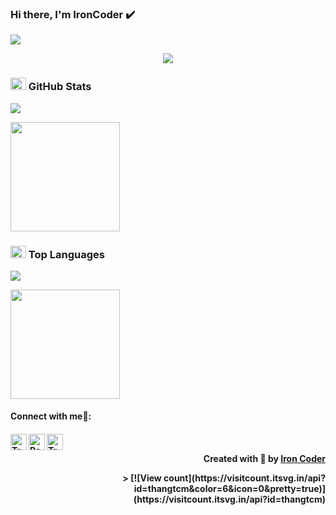 ### Hi there, I'm IronCoder ✔️

<img src="https://user-images.githubusercontent.com/73097560/115834477-dbab4500-a447-11eb-908a-139a6edaec5c.gif">

<p align="center" color="#36BCF7FF"><img src="https://readme-typing-svg.herokuapp.com?lines=I'm+a+Software+Engineer;I'm+a+Web+Developer;I'm+a+Blogger"></p>

### <img src="https://media.giphy.com/media/cj87CxfRtrUifF3Ryk/giphy.gif" width="25px" height="20px"> GitHub Stats
<img src="https://user-images.githubusercontent.com/73097560/115834477-dbab4500-a447-11eb-908a-139a6edaec5c.gif">

<span>[<img src="https://github-readme-stats.vercel.app/api?username=thangtcm&show_icons=true&count_private=true&bg_color=30,e96443,904e95&title_color=fff&text_color=fff&include_all_commits=true" height="175">](https://github-readme-stats.vercel.app/api?username=thangtcm)</span>


### <img src="https://media.giphy.com/media/cj87CxfRtrUifF3Ryk/giphy.gif" width="25px" height="20px"> Top Languages
<img src="https://user-images.githubusercontent.com/73097560/115834477-dbab4500-a447-11eb-908a-139a6edaec5c.gif">

<span>[<img src="https://github-readme-stats.vercel.app/api/top-langs/?username=thangtcm&layout=compact&bg_color=30,e96443,904e95&title_color=fff&text_color=fff" height="175">](https://github-readme-stats.vercel.app/api/top-langs/?username=thangtcm)</span>

<h4> Connect with me🤝: <h4>
  </hr>
  <a href="mailto:caominhthangtran@gmail.com">
    <img align="left" alt="Trần Cao Minh Thắng | Gmail" width="26px" src="https://www.vectorlogo.zone/logos/gmail/gmail-icon.svg" />
  </a>
   <a href="https://www.facebook.com/TranCaoMinhThang.VN">
    <img align="left" alt="Ratheshan Sathiyamoorthy| Github" width="26px" src="https://www.vectorlogo.zone/logos/facebook/facebook-tile.svg" />
  </a>
   <a href="https://github.com/thangtcm">
    <img align="left" alt="Trần Cao Minh Thắng| Github" width="26px" src="https://www.vectorlogo.zone/logos/github/github-tile.svg" />
  </a>
  <br>
  
<p align="right" > Created with 🖤 by <a href="https://github.com/thangtcm">Iron Coder</a></p>
<p align="right" > > [![View count](https://visitcount.itsvg.in/api?id=thangtcm&color=6&icon=0&pretty=true)](https://visitcount.itsvg.in/api?id=thangtcm)</p>
  
